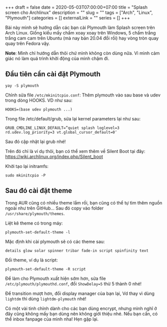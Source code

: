 +++ 
draft = false
date = 2020-05-03T07:00:00+07:00
title = "Splash screen cho Archlinux"
description = ""
slug = "" 
tags = ["Arch", "Linux", "Plymouth"]
categories = []
externalLink = ""
series = []
+++

Bài này mình sẽ hướng dẫn các bạn cài Plymouth làm Splash screen trên Arch Linux. Giống kiểu mấy chấm xoay xoay trên Windows, 5 chấm trắng trắng cam cam trên Ubuntu (mà nay bản 20.04 đổi rồi) hay vòng tròn quay quay trên Fedora vậy.

**Note**: Mình chỉ hướng dẫn thôi chứ mình không còn dùng nữa. Vì mình cảm giác nó làm quá trình khởi động của mình chậm đi.

## Đầu tiên cần cài đặt Plymouth

```shell
yay -S plymouth
```

Chỉnh sửa file `/etc/mkinitcpio.conf`: Thêm plymouth vào sau base và udev trong dòng HOOKS. VD như sau:

```shell
HOOKS=(base udev plymouth ...)
```

Trong file /etc/default/grub, sửa lại kernel parameters lại như sau:

```shell
GRUB_CMDLINE_LINUX_DEFAULT=”quiet splash loglevel=3 rd.udev.log_priority=3 vt.global_cursor_default=0″
```

Sau đó cập nhật lại grub nhé!

Trên đó chỉ là ví dụ thôi, bạn có thể xem thêm về Silent Boot tại đây: <https://wiki.archlinux.org/index.php/Silent_boot>

Khởi tạo lại initramfs:

```shell
sudo mkinitcpio -P
```

## Sau đó cài đặt theme

Trong AUR cũng có nhiều theme lắm rồi, bạn cũng có thể tự tìm thêm nguồn ngoài như trên GitHub... Sau đó copy vào folder `/usr/share/plymouth/themes`.

Liệt kê theme có trong máy:

```shell
plymouth-set-default-theme -l
```

Mặc định khi cài plymouth sẽ có các theme sau:

```shell
details glow solar spinner tribar fade-in script spinfinity text
```

Đổi theme, ví dụ là script:

```shell
plymouth-set-default-theme -R script
```

Để làm cho Plymouth xuất hiện sớm hơn, sửa file `/etc/plymouth/plymouthd.conf`, đổi `ShowDelay=5` thừ 5 thành 0 nhé!

Để transition mượt hơn, đổi display manager của bạn lại, Vd thay vì dùng `lightdm` thì dùng `lightdm-plymouth` nhé!

Có một vài tinh chỉnh dành cho các bạn dùng encrypt, nhưng mình nghĩ ở đây cũng không mấy bạn dùng nên không giới thiệu nhé. Nếu bạn cần, có thể inbox fanpage của mình nha! Hẹn gặp lại.

